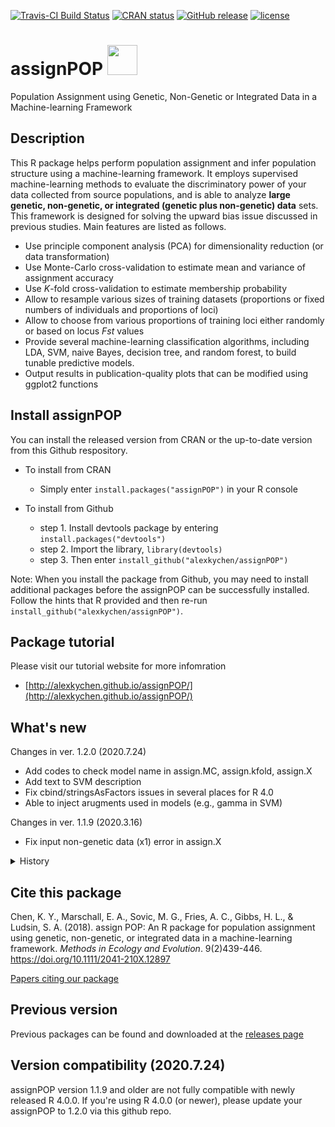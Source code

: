 [![Travis-CI Build Status](https://travis-ci.org/alexkychen/assignPOP.svg?branch=master)](https://travis-ci.org/alexkychen/assignPOP)
[![CRAN status](http://www.r-pkg.org/badges/version/assignPOP)](https://cran.r-project.org/package=assignPOP)
[![GitHub release](https://img.shields.io/github/release/alexkychen/assignPOP.svg)](https://github.com/alexkychen/assignPOP/releases)
[![license](https://img.shields.io/github/license/alexkychen/assignPOP.svg)](https://github.com/alexkychen/assignPOP/blob/master/LICENSE.md)

# assignPOP <img src="https://www.r-project.org/logo/Rlogo.svg" width="48">

Population Assignment using Genetic, Non-Genetic or Integrated Data in a Machine-learning Framework

## Description
This R package helps perform population assignment and infer population structure using a machine-learning framework. It employs supervised machine-learning methods to evaluate the discriminatory power of your data collected from source populations, and is able to analyze **large genetic, non-genetic, or integrated (genetic plus non-genetic) data** sets. This framework is designed for solving the upward bias issue discussed in previous studies. Main features are listed as follows.

- Use principle component analysis (PCA) for dimensionality reduction (or data transformation)
- Use Monte-Carlo cross-validation to estimate mean and variance of assignment accuracy
- Use *K*-fold cross-validation to estimate membership probability
- Allow to resample various sizes of training datasets (proportions or fixed numbers of individuals and proportions of loci)
- Allow to choose from various proportions of training loci either randomly or based on locus *Fst* values
- Provide several machine-learning classification algorithms, including LDA, SVM, naive Bayes, decision tree, and random forest, to build tunable predictive models.
- Output results in publication-quality plots that can be modified using ggplot2 functions

## Install assignPOP
You can install the released version from CRAN or the up-to-date version from this Github respository.

- To install from CRAN
  * Simply enter `install.packages("assignPOP")` in your R console

- To install from Github
  * step 1. Install devtools package by entering `install.packages("devtools")`
  * step 2. Import the library, `library(devtools)`
  * step 3. Then enter `install_github("alexkychen/assignPOP")` 

Note: When you install the package from Github, you may need to install additional packages before the assignPOP can be successfully installed. Follow the hints that R provided and then re-run `install_github("alexkychen/assignPOP")`.

## Package tutorial
Please visit our tutorial website for more infomration
* [http://alexkychen.github.io/assignPOP/](http://alexkychen.github.io/assignPOP/)

## What's new
Changes in ver. 1.2.0 (2020.7.24)
- Add codes to check model name in assign.MC, assign.kfold, assign.X
- Add text to SVM description
- Fix cbind/stringsAsFactors issues in several places for R 4.0
- Able to inject arugments used in models (e.g., gamma in SVM) 

Changes in ver. 1.1.9 (2020.3.16)
- Fix input non-genetic data (x1) error in assign.X

<details>
<summary>History</summary>

Changes in ver. 1.1.8  (2020.2.28)
- update following functions to work with R 4.0.0
- accuracy.MC, accuracy.kfold, assign.matrix, compile.data, membership.plot
- add stringsAsFactor=T to read.table and read.csv
- temporarily turn off testthat due to its current failure to pass test in Debian system

Changes in ver. 1.1.7  (2019.8.26)
- add broken-stick method for principal component selection in assign.MC, assign.kfold, and assign.X functions
- update accuracy.MC, accuracy.kfold, assign.matrix to handle missing levels of predicted population in test results
- update assign. and accuracy. functions to handle numeric population names

Changes in ver. 1.1.6  (2019.6.8)
- fix multiprocess issue in assign.kfold function

Changes in ver. 1.1.5  (2018.3.23)
- Update assign.MC & assign.kfold to detect pop size and train.inds/k.fold setting
- Update accuracy.MC & assign.matrix to handle test individuals not from every pop
- Slightly modify levels method in accuracy.kfold
- fix bugs in accuracy.plot for K-fold results
- fix membership.plot title positioning and set text size to default

Changes in ver. 1.1.4  (2018.3.8)
- Fix missing assign.matrix function

Changes in ver. 1.1.3  (2017.6.15)
- Add unit tests (using package testthat)

Changes in ver. 1.1.2  (2017.5.13)
- Change function name read.genpop to read.Genepop; Add function read.Structure.
- Update read.genpop function, now can read haploid data
</details>

## Cite this package
Chen, K. Y., Marschall, E. A., Sovic, M. G., Fries, A. C., Gibbs, H. L., & Ludsin, S. A. (2018). assign POP: An R package for population assignment using genetic, non-genetic, or integrated data in a machine-learning framework. *Methods in Ecology and Evolution*. 9(2)439-446. https://doi.org/10.1111/2041-210X.12897

[Papers citing our package](https://scholar.google.com/scholar?oi=bibs&hl=en&cites=14878258167162189944&as_sdt=5)

## Previous version
Previous packages can be found and downloaded at the [releases page](https://github.com/alexkychen/assignPOP/releases)

## Version compatibility (2020.7.24)
assignPOP version 1.1.9 and older are not fully compatible with newly released R 4.0.0. 
If you're using R 4.0.0 (or newer), please update your assignPOP to 1.2.0 via this github repo.  


